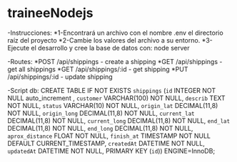 # traineeNodejs
-Instrucciones:
*1-Encontrará un archivo con el nombre .env el directorio raíz del proyecto
*2-Cambie los valores del archivo a su entorno.
*3-Ejecute el desarrollo y cree la base de datos con: node server


-Routes:
*POST /api/shippings - create a shipping
*GET /api/shippings - get all shippings
*GET /api/shippings/:id - get shipping
*PUT /api/shippings/:id - update shipping



-Script db: CREATE TABLE IF NOT EXISTS `shippings` (`id` INTEGER NOT NULL auto_increment , `customer` VARCHAR(100) NOT NULL, `describ` TEXT NOT NULL, `status` VARCHAR(10) NOT NULL, `origin_lat` DECIMAL(11,8) NOT NULL, `origin_long` DECIMAL(11,8) NOT NULL, `current_lat` DECIMAL(11,8) NOT NULL, `current_long` DECIMAL(11,8) NOT NULL, `end_lat` DECIMAL(11,8) NOT NULL, `end_long` DECIMAL(11,8) NOT NULL, `aprox_distance` FLOAT NOT NULL, `finish_at` TIMESTAMP NOT NULL DEFAULT CURRENT_TIMESTAMP, `createdAt` DATETIME NOT NULL, `updatedAt` DATETIME NOT NULL, PRIMARY KEY (`id`)) ENGINE=InnoDB;
 
